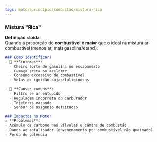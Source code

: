 ```yaml
---
tags: motor/principio/combustão/mistura-rica
---
```

### Mistura "Rica"
**Definição rápida**:  
Quando a proporção de **combustível é maior** que o ideal na mistura ar-combustível (menos ar, mais gasolina/etanol).  

```markdown
### Como identificar?  
- 🚗 **Sintomas**:  
  - Cheiro forte de gasolina no escapamento  
  - Fumaça preta ao acelerar  
  - Consumo excessivo de combustível  
  - Velas de ignição sujas/fuliginosas  

- 🔧 **Causas comuns**:  
  - Filtro de ar entupido  
  - Regulagem incorreta do carburador  
  - Injetores vazando  
  - Sensor de oxigênio defeituoso  

### Impactos no Motor  
⚠️ **Problemas**:  
- Acúmulo de carbono nas válvulas e câmara de combustão  
- Danos ao catalisador (envenenamento por combustível não queimado)  
- Perda de potência
```

